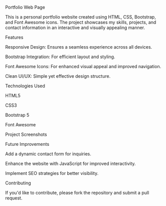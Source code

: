 Portfolio Web Page

This is a personal portfolio website created using HTML, CSS, Bootstrap, and Font Awesome icons. The project showcases my skills, projects, and contact information in an interactive and visually appealing manner.

Features

Responsive Design: Ensures a seamless experience across all devices.

Bootstrap Integration: For efficient layout and styling.

Font Awesome Icons: For enhanced visual appeal and improved navigation.

Clean UI/UX: Simple yet effective design structure.

Technologies Used

HTML5

CSS3

Bootstrap 5

Font Awesome

Project Screenshots


Future Improvements

Add a dynamic contact form for inquiries.

Enhance the website with JavaScript for improved interactivity.

Implement SEO strategies for better visibility.

Contributing

If you'd like to contribute, please fork the repository and submit a pull request.